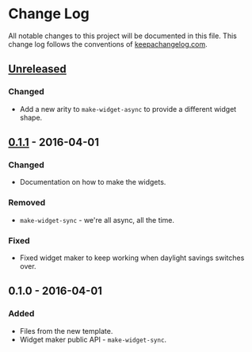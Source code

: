 # Change Log
All notable changes to this project will be documented in this file. This change log follows the conventions of [keepachangelog.com](http://keepachangelog.com/).

## [Unreleased][unreleased]
### Changed
- Add a new arity to `make-widget-async` to provide a different widget shape.

## [0.1.1] - 2016-04-01
### Changed
- Documentation on how to make the widgets.

### Removed
- `make-widget-sync` - we're all async, all the time.

### Fixed
- Fixed widget maker to keep working when daylight savings switches over.

## 0.1.0 - 2016-04-01
### Added
- Files from the new template.
- Widget maker public API - `make-widget-sync`.

[unreleased]: https://github.com/your-name/upload-test/compare/0.1.1...HEAD
[0.1.1]: https://github.com/your-name/upload-test/compare/0.1.0...0.1.1
